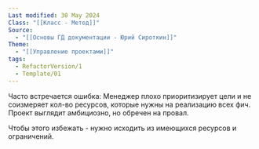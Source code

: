 ```yaml
---
Last modified: 30 May 2024
Class: "[[Класс - Метод]]"
Source:
  - "[[Основы ГД документации - Юрий Сироткин]]"
Theme:
  - "[[Управление проектами]]"
tags:
  - RefactorVersion/1
  - Template/01
---
```

Часто встречается ошибка: Менеджер плохо приоритизирует цели и не соизмеряет кол-во ресурсов, которые нужны на реализацию всех фич. Проект выглядит амбициозно, но обречен на провал.

Чтобы этого избежать - нужно исходить из имеющихся ресурсов и ограничений.
